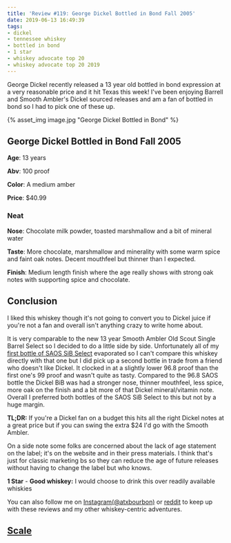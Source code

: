 ```yaml
---
title: 'Review #119: George Dickel Bottled in Bond Fall 2005'
date: 2019-06-13 16:49:39
tags:
- dickel
- tennessee whiskey
- bottled in bond
- 1 star
- whiskey advocate top 20 
- whiskey advocate top 20 2019
---
```


George Dickel recently released a 13 year old bottled in bond expression at a very reasonable price and it hit Texas this week! I've been enjoying Barrell and Smooth Ambler's Dickel sourced releases and am a fan of bottled in bond so I had to pick one of these up. 

{% asset_img image.jpg "George Dickel Bottled in Bond" %}

## George Dickel Bottled in Bond Fall 2005
**Age**: 13 years

**Abv**: 100 proof

**Color**: A medium amber

**Price**: $40.99

### Neat
**Nose**: Chocolate milk powder, toasted marshmallow and a bit of mineral water

**Taste**: More chocolate, marshmallow and minerality with some warm spice and faint oak notes. Decent mouthfeel but thinner than I expected. 

**Finish**: Medium length finish where the age really shows with strong oak notes with supporting spice and chocolate.

## Conclusion
I liked this whiskey though it's not going to convert you to Dickel juice if you're not a fan and overall isn't anything crazy to write home about. 

It is very comparable to the new 13 year Smooth Ambler Old Scout Single Barrel Select so I decided to do a little side by side. Unfortunately all of my [first bottle of SAOS SiB Select](https://atxbourbon.com/2019/04/22/Review-109-Smooth-Ambler-Old-Scout-Single-Barrel-Select/) evaporated so I can't compare this whiskey directly with that one but I did pick up a second bottle in trade from a friend who doesn't like Dickel. It clocked in at a slightly lower 96.8 proof than the first one's 99 proof and wasn't quite as tasty. Compared to the 96.8 SAOS bottle the Dickel BiB was had a stronger nose, thinner mouthfeel, less spice, more oak on the finish and a bit more of that Dickel mineral/vitamin note. Overall I preferred both bottles of the SAOS SiB Select to this but not by a huge margin. 

**TL;DR:** If you're a Dickel fan on a budget this hits all the right Dickel notes at a great price but if you can swing the extra $24 I'd go with the Smooth Ambler.

On a side note some folks are concerned about the lack of age statement on the label; it's on the website and in their press materials. I think that's just for classic marketing bs so they can reduce the age of future releases without having to change the label but who knows.

**1 Star** - **Good whiskey:** I would choose to drink this over readily available whiskies


You can also follow me on [Instagram(@atxbourbon)](https://www.instagram.com/atxbourbon/) or [reddit](https://www.reddit.com/r/scottmotorraddrinks/) to keep up with these reviews and my other whiskey-centric adventures.

## [Scale](http://atxbourbon.com/Scale/)